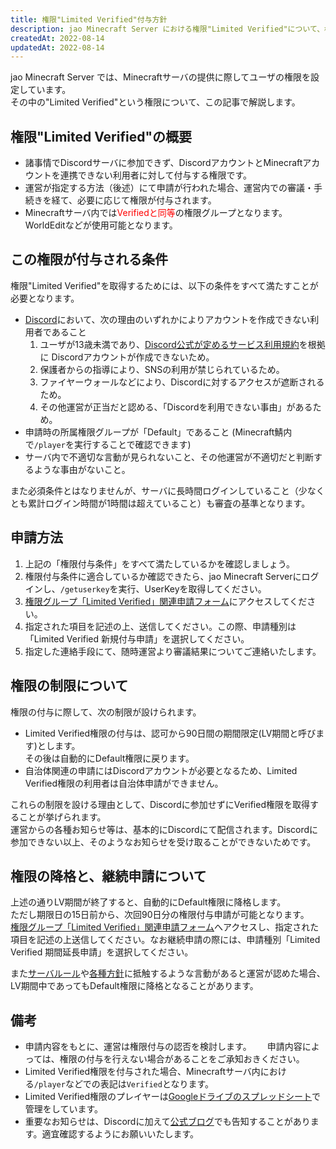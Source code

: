```yaml
---
title: 権限"Limited Verified"付与方針
description: jao Minecraft Server における権限"Limited Verified"について、権限の概要と取得方法を解説します。
createdAt: 2022-08-14
updatedAt: 2022-08-14
---
```


jao Minecraft Server では、Minecraftサーバの提供に際してユーザの権限を設定しています。  
その中の"Limited Verified"という権限について、この記事で解説します。

## 権限"Limited Verified"の概要

- 諸事情でDiscordサーバに参加できず、DiscordアカウントとMinecraftアカウントを連携できない利用者に対して付与する権限です。
- 運営が指定する方法（後述）にて申請が行われた場合、運営内での審議・手続きを経て、必要に応じて権限が付与されます。
- Minecraftサーバ内では<span style="color: red">Verifiedと同等</span>の権限グループとなります。WorldEditなどが使用可能となります。

## この権限が付与される条件

権限"Limited Verified"を取得するためには、以下の条件をすべて満たすことが必要となります。

- [Discord](https://wiki.jaoafa.com/jMS_Gamers_Club)において、次の理由のいずれかによりアカウントを作成できない利用者であること
    1. ユーザが13歳未満であり、[Discord公式が定めるサービス利用規約](https://discord.com/terms#親および保護者の年齢の要件と責任)を根拠に Discordアカウントが作成できないため。
    2. 保護者からの指導により、SNSの利用が禁じられているため。
    3. ファイヤーウォールなどにより、Discordに対するアクセスが遮断されるため。
    4. その他運営が正当だと認める、「Discordを利用できない事由」があるため。
- 申請時の所属権限グループが「Default」であること (Minecraft鯖内で`/player`を実行することで確認できます)
- サーバ内で不適切な言動が見られないこと、その他運営が不適切だと判断するような事由がないこと。

また必須条件とはなりませんが、サーバに長時間ログインしていること（少なくとも累計ログイン時間が1時間は超えていること）も審査の基準となります。

## 申請方法

1. 上記の「権限付与条件」をすべて満たしているかを確認しましょう。
2. 権限付与条件に適合しているか確認できたら、jao Minecraft Serverにログインし、`/getuserkey`を実行、UserKeyを取得してください。
3. [権限グループ「Limited Verified」関連申請フォーム](https://docs.google.com/forms/d/e/1FAIpQLScc_sLdQrN7WeHGPpc8uSTpyJ-7yiPyie_NBDWNoU69zfmCNQ/viewform)にアクセスしてください。
4. 指定された項目を記述の上、送信してください。この際、申請種別は「Limited Verified 新規付与申請」を選択してください。
5. 指定した連絡手段にて、随時運営より審議結果についてご連絡いたします。

## 権限の制限について

権限の付与に際して、次の制限が設けられます。

- Limited Verified権限の付与は、認可から90日間の期間限定(LV期間と呼びます)とします。  
  その後は自動的にDefault権限に戻ります。
- 自治体関連の申請にはDiscordアカウントが必要となるため、Limited Verified権限の利用者は自治体申請ができません。

これらの制限を設ける理由として、Discordに参加せずにVerified権限を取得することが挙げられます。  
運営からの各種お知らせ等は、基本的にDiscordにて配信されます。Discordに参加できない以上、そのようなお知らせを受け取ることができないためです。

## 権限の降格と、継続申請について

上述の通りLV期間が終了すると、自動的にDefault権限に降格します。  
ただし期限日の15日前から、次回90日分の権限付与申請が可能となります。  
[権限グループ「Limited Verified」関連申請フォーム](https://docs.google.com/forms/d/e/1FAIpQLScc_sLdQrN7WeHGPpc8uSTpyJ-7yiPyie_NBDWNoU69zfmCNQ/viewform)へアクセスし、指定された項目を記述の上送信してください。なお継続申請の際には、申請種別「Limited Verified 期間延長申請」を選択してください。  

また[サーバルール](/server/rules)や[各種方針](/server/policies)に抵触するような言動があると運営が認めた場合、LV期間中であってもDefault権限に降格となることがあります。

## 備考

- 申請内容をもとに、運営は権限付与の認否を検討します。　　
  申請内容によっては、権限の付与を行えない場合があることをご承知おきください。
- Limited Verified権限を付与された場合、Minecraftサーバ内における`/player`などでの表記は`Verified`となります。
- Limited Verified権限のプレイヤーは[Googleドライブのスプレッドシート](https://docs.google.com/spreadsheets/d/18bNo0br4VakY65N16DZEwNafUPRV9TtToSQNPgxfbGI/edit?usp=sharing)で管理をしています。
- 重要なお知らせは、Discordに加えて[公式ブログ](/blog)でも告知することがあります。適宜確認するようにお願いいたします。

